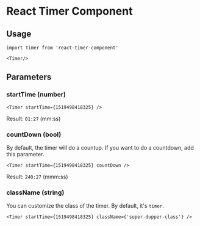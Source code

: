 # React Timer Component

## Usage

    import Timer from 'react-timer-component'

    <Timer/>

## Parameters

### startTime (number)

    <Timer startTime={1519498418325} />

Result: `01:27` (mm:ss)

### countDown (bool)

By default, the timer will do a countup. If you want to do a countdown, add this parameter.

    <Timer startTime={1519498418325} countDown />

Result: `240:27` (mmm:ss)

### className (string)

You can customize the class of the timer. By default, it's `timer`.

    <Timer startTime={1519498418325} className={'super-dupper-class'} />